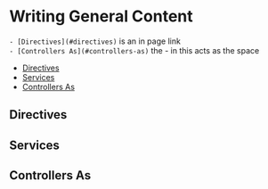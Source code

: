 # Writing General Content  

`- [Directives](#directives)` is an in page link  
`- [Controllers As](#controllers-as)` the - in this acts as the space  

- [Directives](#directives)
- [Services](#services)
- [Controllers As](#controllers-as)


Directives
----------

Services
--------


Controllers As
--------------

